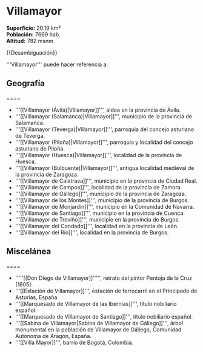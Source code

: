 # Villamayor

**Superficie:** 20.19 km²  
**Población:** 7669 hab.  
**Altitud:** 782 msnm  

{{Desambiguación}}

'''Villamayor''' puede hacer referencia a:

## Geografía

====
* '''[[Villamayor (Ávila)|Villamayor]]''', aldea en la provincia de Ávila.
* '''[[Villamayor (Salamanca)|Villamayor]]''', municipio de la provincia de Salamanca.
* '''[[Villamayor (Teverga)|Villamayor]]''', parroquia del concejo asturiano de Teverga.
* '''[[Villamayor (Piloña)|Villamayor]]''', parroquia y localidad del concejo asturiano de Piloña.
* '''[[Villamayor (Huesca)|Villamayor]]''', localidad de la provincia de Huesca.
* '''[[Villamayor (Bulbuente)|Villamayor]]''', antigua localidad medieval de la provincia de Zaragoza.
* '''[[Villamayor de Calatrava]]''', municipio en la provincia de Ciudad Real.
* '''[[Villamayor de Campos]]''', localidad de la provincia de Zamora.
* '''[[Villamayor de Gállego]]''', municipio de la provincia de Zaragoza.
* '''[[Villamayor de los Montes]]''', municipio de la provincia de Burgos.
* '''[[Villamayor de Monjardín]]''', municipio en la Comunidad de Navarra.
* '''[[Villamayor de Santiago]]''', municipio en la provincia de Cuenca.
* '''[[Villamayor de Treviño]]''', municipio en la provincia de Burgos.
* '''[[Villamayor del Condado]]''', localidad en la provincia de León.
* '''[[Villamayor del Río]]''', localidad en la provincia de Burgos.

## Miscelánea

====
* '''''[[Don Diego de Villamayor]]''''', retrato del pintor Pantoja de la Cruz (1605).
* '''[[Estación de Villamayor]]''', estación de ferrocarril en el Principado de Asturias, España. 
* '''[[Marquesado de Villamayor de las Ibernias]]''', título nobiliario español.
* '''[[Marquesado de Villamayor de Santiago]]''', título nobiliario español.
* '''[[Sabina de Villamayor|Sabina de Villamayor de Gállego]]''', árbol monumental en la población de Villamayor de Gállego, Comunidad Autónoma de Aragón, España. 
* '''[[Villa Mayor]]''', barrio de Bogotá, Colombia.